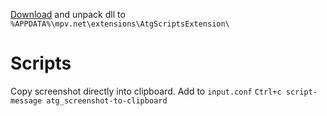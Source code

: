[Download](https://github.com/A-tG/mpv.net-ScriptsExtension/releases/latest/download/AtgScriptsExtension.zip) and unpack dll to `%APPDATA%\mpv.net\extensions\AtgScriptsExtension\`

# Scripts
 Copy screenshot directly into clipboard.
 Add to `input.conf` `Ctrl+c script-message atg_screenshot-to-clipboard`
